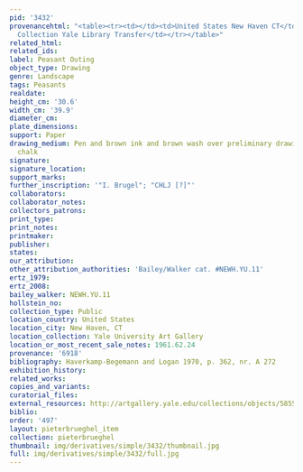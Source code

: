```yaml
---
pid: '3432'
provenancehtml: "<table><tr><td></td><td>United States New Haven CT</td><td>Egmont
  Collection Yale Library Transfer</td></tr></table>"
related_html:
related_ids:
label: Peasant Outing
object_type: Drawing
genre: Landscape
tags: Peasants
realdate:
height_cm: '30.6'
width_cm: '39.9'
diameter_cm:
plate_dimensions:
support: Paper
drawing_medium: Pen and brown ink and brown wash over preliminary drawing in black
  chalk
signature:
signature_location:
support_marks:
further_inscription: '"I. Brugel"; "CHLJ [?]"'
collaborators:
collaborator_notes:
collectors_patrons:
print_type:
print_notes:
printmaker:
publisher:
states:
our_attribution:
other_attribution_authorities: 'Bailey/Walker cat. #NEWH.YU.11'
ertz_1979:
ertz_2008:
bailey_walker: NEWH.YU.11
hollstein_no:
collection_type: Public
location_country: United States
location_city: New Haven, CT
location_collection: Yale University Art Gallery
location_or_most_recent_sale_notes: 1961.62.24
provenance: '6918'
bibliography: Haverkamp-Begemann and Logan 1970, p. 362, nr. A 272
exhibition_history:
related_works:
copies_and_variants:
curatorial_files:
external_resources: http://artgallery.yale.edu/collections/objects/58555
biblio:
order: '497'
layout: pieterbrueghel_item
collection: pieterbrueghel
thumbnail: img/derivatives/simple/3432/thumbnail.jpg
full: img/derivatives/simple/3432/full.jpg
---
```

